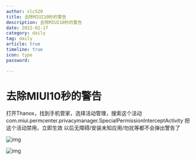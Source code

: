 ```yaml
---
author: xlc520
title: 去除MIUI10秒的警告
description: 去除MIUI10秒的警告
date: 2022-02-17
category: daily
tag: daily
article: true
timeline: true
icon: type
password: 

---
```


# 去除MIUI10秒的警告

打开Thanox，找到手机管家，选择活动管理，搜索这个活动
com.miui.permcenter.privacymanager.SpecialPermissionInterceptActivity
把这个活动禁用，立即生效
以后无障碍/安装未知应用/勿扰等都不会弹出警告了

![img](http://image.coolapk.com/feed/2022/0108/07/2064506_f18ce68b_8655_7643_90@324x720.gif)

![img](http://image.coolapk.com/feed/2022/0108/07/2064506_223ddc9c_8655_7651_953@1080x2400.jpeg.m.jpg)